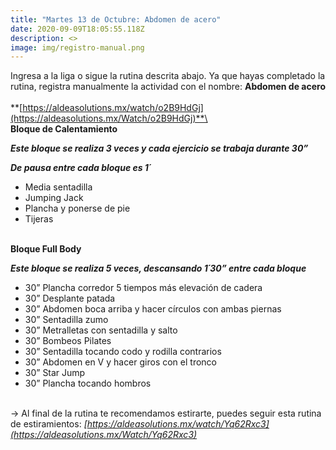 ```yaml
---
title: "Martes 13 de Octubre: Abdomen de acero"
date: 2020-09-09T18:05:55.118Z
description: <>
image: img/registro-manual.png
---
```

Ingresa a la liga o sigue la rutina descrita abajo. Ya que hayas completado la rutina, registra manualmente la actividad con el nombre: **Abdomen de acero**\
\
**[https://aldeasolutions.mx/​watch/o2B9HdGj](https://aldeasolutions.mx/Watch/o2B9HdGj)**\
\
**Bloque de Calentamiento**

***Este bloque se realiza 3 veces y cada ejercicio se trabaja durante 30”*** 

***De pausa entre cada bloque es 1´***

* Media sentadilla
* Jumping Jack
* Plancha y ponerse de pie
* Tijeras

\
**Bloque Full Body**

***Este bloque se realiza 5 veces, descansando 1´30” entre cada bloque***

* 30” Plancha corredor 5 tiempos más elevación de cadera
* 30” Desplante patada
* 30” Abdomen boca arriba y hacer círculos con ambas piernas
* 30” Sentadilla zumo
* 30” Metralletas con sentadilla y salto
* 30” Bombeos Pilates
* 30” Sentadilla tocando codo y rodilla contrarios
* 30” Abdomen en V y hacer giros con el tronco 
* 30” Star Jump
* 30” Plancha tocando hombros

\
-> Al final de la rutina te recomendamos estirarte, puedes seguir esta rutina de estiramientos: *[https://aldeasolutions.mx/​watch/Yq62Rxc3](https://aldeasolutions.mx/Watch/Yq62Rxc3)*